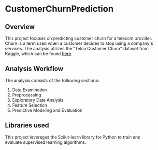 # CustomerChurnPrediction


## Overview 
This project focuses on predicting customer churn for a telecom provider. Churn is a term used when a customer decides to stop using a company's services. The analysis utilizes the "Telco Customer Churn" dataset from Kaggle, which can be found [here](https://www.kaggle.com/blastchar/telco-customer-churn).

## Analysis Workflow
The analysis consists of the following sections:
1. Data Examination
2. Preprocessing
3. Exploratory Data Analysis
4. Feature Selection
5. Predictive Modeling and Evaluation

## Libraries used
This project leverages the Scikit-learn library for Python to train and evaluate supervised learning algorithms.
